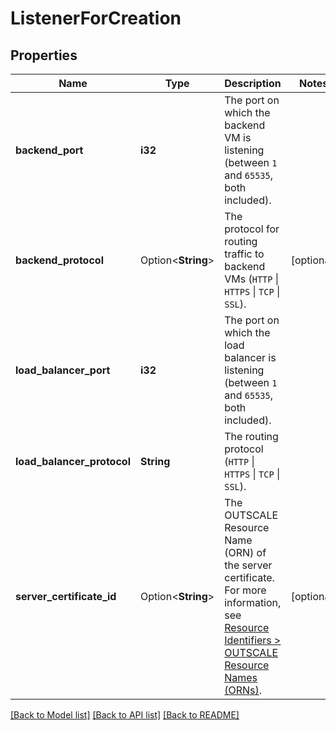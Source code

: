 # ListenerForCreation

## Properties

Name | Type | Description | Notes
------------ | ------------- | ------------- | -------------
**backend_port** | **i32** | The port on which the backend VM is listening (between `1` and `65535`, both included). | 
**backend_protocol** | Option<**String**> | The protocol for routing traffic to backend VMs (`HTTP` \\| `HTTPS` \\| `TCP` \\| `SSL`). | [optional]
**load_balancer_port** | **i32** | The port on which the load balancer is listening (between `1` and `65535`, both included). | 
**load_balancer_protocol** | **String** | The routing protocol (`HTTP` \\| `HTTPS` \\| `TCP` \\| `SSL`). | 
**server_certificate_id** | Option<**String**> | The OUTSCALE Resource Name (ORN) of the server certificate. For more information, see [Resource Identifiers > OUTSCALE Resource Names (ORNs)](https://docs.outscale.com/en/userguide/Resource-Identifiers.html#_outscale_resource_names_orns). | [optional]

[[Back to Model list]](../README.md#documentation-for-models) [[Back to API list]](../README.md#documentation-for-api-endpoints) [[Back to README]](../README.md)



